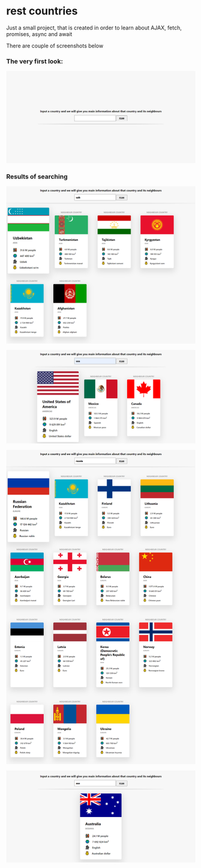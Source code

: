 # rest countries
Just a small project, that is created in order to learn about AJAX, fetch, promises, async and await

There are couple of screenshots below

### The very first look:
![First screenshot](img/screenshot1.png)
### Results of searching
![Second screenshot](img/screenshot2.png)



![Third screenshot](img/screenshot3.png)



![Fourth screenshot](img/screenshot4.png)















![Fifth screenshot](img/screenshot5.png)

